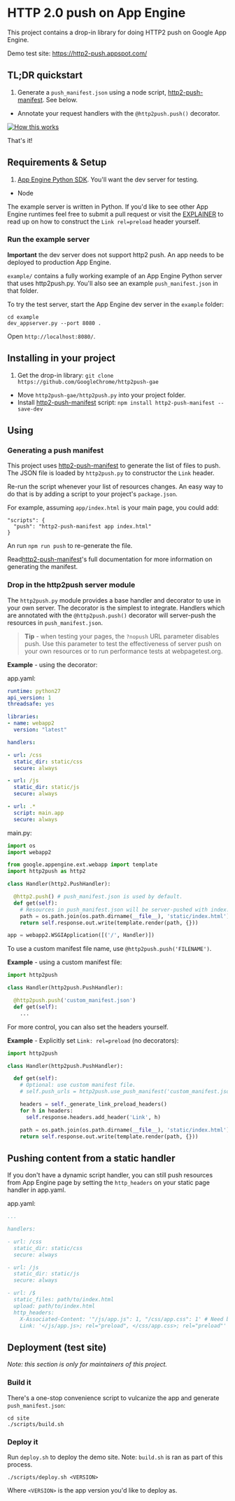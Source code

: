 # HTTP 2.0 push on App Engine

This project contains a drop-in library for doing HTTP2 push on Google App Engine.

Demo test site: https://http2-push.appspot.com/

## TL;DR quickstart

1. Generate a `push_manifest.json` using a node script, [http2-push-manifest](https://www.npmjs.com/package/http2-push-manifest). See below.
- Annotate your request handlers with the `@http2push.push()` decorator.

<a href="https://raw.githubusercontent.com/GoogleChrome/http2push-gae/master/site/static/img/pushgaehowto.jpg" target="_blak"><img src="https://raw.githubusercontent.com/GoogleChrome/http2push-gae/master/site/static/img/pushgaehowto.jpg" alt="How this works"></a>

That's it!

## Requirements & Setup

1. [App Engine Python SDK](https://cloud.google.com/appengine/downloads?hl=en). You'll want the dev server for testing.
- Node

The example server is written in Python. If you'd like to see other App Engine
runtimes feel free to submit a pull request or visit the [EXPLAINER](EXPLAINER.md)
to read up on how to construct the `Link rel=preload` header yourself.

### Run the example server

**Important** the dev server does not support http2 push. An app needs to be
deployed to production App Engine.

`example/` contains a fully working example of an App Engine Python server that
uses http2push.py. You'll also see an example `push_manifest.json` in that folder.

To try the test server, start the App Engine dev server in the `example` folder:

    cd example
    dev_appserver.py --port 8080 .

Open `http://localhost:8080/`. 

## Installing in your project

1. Get the drop-in library: `git clone https://github.com/GoogleChrome/http2push-gae`
- Move `http2push-gae/http2push.py` into your project folder.
- Install [http2-push-manifest](https://www.npmjs.com/package/http2-push-manifest) script: `npm install http2-push-manifest --save-dev`

## Using

### Generating a push manifest

This project uses [http2-push-manifest](https://www.npmjs.com/package/http2-push-manifest)
to generate the list of files to push. The JSON file is loaded by `http2push.py`
to constructor the `Link` header.

Re-run the script whenever your list of resources changes. An easy way to do that
is by adding a script to your project's `package.json`.

For example, assuming `app/index.html` is your main page, you could add:

    "scripts": {
      "push": "http2-push-manifest app index.html"
    }

An run `npm run push` to re-generate the file.

Read[http2-push-manifest](https://www.npmjs.com/package/http2-push-manifest)'s
full documentation for more information on generating the manifest.

### Drop in the http2push server module

The `http2push.py` module provides a base handler and decorator to use in your
own server. The decorator is the simplest to integrate. Handlers which are annotated
with the `@http2push.push()` decorator will server-push the resources in
`push_manifest.json`.

> **Tip** - when testing your pages, the `?nopush` URL parameter disables push.
Use this parameter to test the effectiveness of server push on your own resources
or to run performance tests at webpagetest.org.

**Example** - using the decorator:

app.yaml:

```yaml
runtime: python27
api_version: 1
threadsafe: yes

libraries:
- name: webapp2
  version: "latest"

handlers:

- url: /css
  static_dir: static/css
  secure: always

- url: /js
  static_dir: static/js
  secure: always

- url: .*
  script: main.app
  secure: always
```

main.py:

```python
import os
import webapp2

from google.appengine.ext.webapp import template
import http2push as http2

class Handler(http2.PushHandler):

  @http2.push() # push_manifest.json is used by default.
  def get(self):
    # Resources in push_manifest.json will be server-pushed with index.html.
    path = os.path.join(os.path.dirname(__file__), 'static/index.html')
    return self.response.out.write(template.render(path, {}))

app = webapp2.WSGIApplication([('/', Handler)])
```

To use a custom manifest file name, use `@http2push.push('FILENAME')`.

**Example** - using a custom manifest file:

```python
import http2push

class Handler(http2push.PushHandler):

  @http2push.push('custom_manifest.json')
  def get(self):
    ...
```

For more control, you can also set the headers yourself.

**Example** - Explicitly set `Link: rel=preload` (no decorators):

```python
import http2push

class Handler(http2push.PushHandler):

  def get(self):
    # Optional: use custom manifest file.
    # self.push_urls = http2push.use_push_manifest('custom_manifest.json')

    headers = self._generate_link_preload_headers()
    for h in headers:
      self.response.headers.add_header('Link', h)

    path = os.path.join(os.path.dirname(__file__), 'static/index.html')
    return self.response.out.write(template.render(path, {}))
```

## Pushing content from a static handler

If you don't have a dynamic script handler, you can still push resources from
App Engine page by setting the `http_headers` on your static page handler in app.yaml.

app.yaml:

```yaml
...

handlers:

- url: /css
  static_dir: static/css
  secure: always

- url: /js
  static_dir: static/js
  secure: always

- url: /$
  static_files: path/to/index.html
  upload: path/to/index.html
  http_headers:
    X-Associated-Content: '"/js/app.js": 1, "/css/app.css": 1' # Need both headers for now.
    Link: '</js/app.js>; rel="preload", </css/app.css>; rel="preload"'
```

## Deployment (test site)

*Note: this section is only for maintainers of this project.*

### Build it

There's a one-stop convenience script to vulcanize the app and generate `push_manifest.json`:

    cd site
    ./scripts/build.sh

### Deploy it

Run `deploy.sh` to deploy the demo site. Note: `build.sh` is ran as part of this process.

    ./scripts/deploy.sh <VERSION>

Where `<VERSION>` is the app version you'd like to deploy as.
